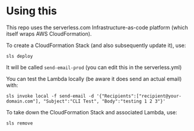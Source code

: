 # Using this


This repo uses the serverless.com Infrastructure-as-code platform (which itself wraps AWS CloudFormation).

To create a CloudFormation Stack (and also subsequently update it), use:

``` sls deploy ```

It will be called `send-email-prod` (you can edit this in the serverless.yml)


You can test the Lambda locally (be aware it does send an actual email) with:

```sls invoke local -f send-email -d '{"Recipients":["recipient@your-domain.com"], "Subject":"CLI Test", "Body":"testing 1 2 3"}'```

To take down the CloudFormation Stack and associated Lambda, use:

```sls remove```

